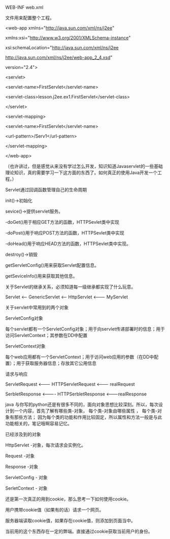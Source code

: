 WEB-INF web.xml

文件用来配置整个工程。

\<web-app xmlns="http://java.sun.com/xml/ns/j2ee"

xmlns:xsi="http://www.w3.org/2001/XMLSchema-instance"

xsi:schemaLocation="http://java.sun.com/xml/ns/j2ee

http://java.sun.com/xml/ns/j2ee/web-app_2_4.xsd"

version="2.4"\>

\<servlet\>

\<servlet-name\>FirstServlet\</servlet-name\>

\<servlet-class\>lesson.j2ee.ex1.FirstServlet\</servlet-class\>

\</servlet\>

\<servlet-mapping\>

\<servlet-name\>FirstServlet\</servlet-name\>

\<url-pattern\>/Serv1\</url-pattern\>

\</servlet-mapping\>

\</web-app\>

（也许讲过，但是感觉从来没有学过怎么开发，知识知道Javaservlet的一些基础理论知识，真的需要学习一下这方面的东西了。如何真正的使用Java开发一个工程。）

Servlet通过回调函数管理自己的生命周期

init()-\>初始化

sevice()-\>提供servlet服务。

\-doGet()用于相应GET方法的函数，HTTPSevlet类中实现

\-doPost()用于响应POST方法的函数，HTTPSevlet类中实现

\-doHead()用于响应HEAD方法的函数，HTTPSevlet类中实现。

destroy()-\>销毁

getServletConfig()用来获取Servlet配置信息。

getSeviceInfo()用来获取其他信息。

关于Servlet的继承关系，必须知道每一级继承都实现了什么玩意。

Servlet \<-- GenericServlet \<-- HttpServlet \<--- MyServlet

关于servlet中常用到的两个对象

ServletConfig对象

每个servlet都有一个ServletConfig对象；用于向servlet传递部署时的信息；用于访问ServletContext；其参数在DD中配置

ServletContext对象

每个web应用都有一个ServletContext；用于访问web应用的参数（在DD中配置）；用于获取服务器信息；存放其它公用信息

请求与响应

ServletRequest \<--- HTTPServletRequest \<--- realRequest

SerbletResponse \<---- HTTPSerbletResponse \<---realResponse

java
与你写的python还是有很多不同的，面向对象思想比较深刻。所以，每次设计到一个内容，首先了解有哪些类-对象，
每个类-对象由哪些属性 ， 每个类-对象有那些方法；
因为每个类的功能和作用比较固定，所以属性和方法一般是与此功能相关的，笔记哦啊容易记忆。

已经涉及到的对象

HttpServlet -对象，每次请求会实例化。

Request -对象

Response -对象

ServletConfig - 对象

SerletContext - 对象

还是第一次真正的用到cookie，那么思考一下如何使用cookie。

用户携带cookie值（如果有的话）请求一个网页。

服务器端读取cookie值，如果存在cookie值，则添加到页面当中。

当前用的这个东西存在一定的弊端。直接通过cookie获取当前用户的身份。
